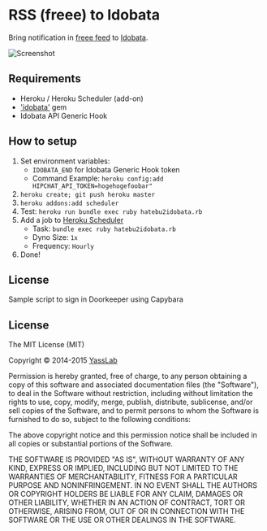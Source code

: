 # RSS (freee) to Idobata

Bring notification in [freee feed](http://www.freee.co.jp/blog/feed) to [Idobata](http://idobata.io).

![Screenshot](https://raw.githubusercontent.com/yasulab/freee2idobata/master/freee2idobata.jpg)

## Requirements

- Heroku / Heroku Scheduler (add-on)
- ['idobata'](https://github.com/asonas/idobata-ruby) gem
- Idobata API Generic Hook

## How to setup

1. Set environment variables: 
    - `IDOBATA_END` for Idobata Generic Hook token
    - Command Example: `heroku config:add HIPCHAT_API_TOKEN=hogehogefoobar"`
2. `heroku create; git push heroku master`
3. `heroku addons:add scheduler`
4. Test: `heroku run bundle exec ruby hatebu2idobata.rb`
5. Add a job to [Heroku Scheduler](https://scheduler.heroku.com/dashboard)
   - Task: `bundle exec ruby hatebu2idobata.rb`
   - Dyno Size: `1x`
   - Frequency: `Hourly`
6. Done!

## License

Sample script to sign in Doorkeeper using Capybara

## License 

The MIT License (MIT)

Copyright &copy; 2014-2015 [YassLab](http://yasslab.jp)

Permission is hereby granted, free of charge, to any person obtaining a copy
of this software and associated documentation files (the "Software"), to deal
in the Software without restriction, including without limitation the rights
to use, copy, modify, merge, publish, distribute, sublicense, and/or sell
copies of the Software, and to permit persons to whom the Software is
furnished to do so, subject to the following conditions:

The above copyright notice and this permission notice shall be included in all
copies or substantial portions of the Software.

THE SOFTWARE IS PROVIDED "AS IS", WITHOUT WARRANTY OF ANY KIND, EXPRESS OR
IMPLIED, INCLUDING BUT NOT LIMITED TO THE WARRANTIES OF MERCHANTABILITY,
FITNESS FOR A PARTICULAR PURPOSE AND NONINFRINGEMENT. IN NO EVENT SHALL THE
AUTHORS OR COPYRIGHT HOLDERS BE LIABLE FOR ANY CLAIM, DAMAGES OR OTHER
LIABILITY, WHETHER IN AN ACTION OF CONTRACT, TORT OR OTHERWISE, ARISING FROM,
OUT OF OR IN CONNECTION WITH THE SOFTWARE OR THE USE OR OTHER DEALINGS IN THE
SOFTWARE.
